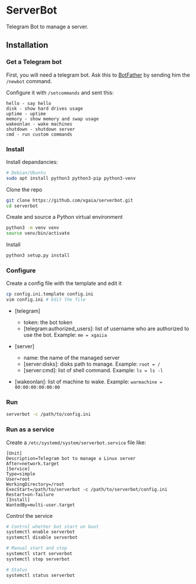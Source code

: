# ServerBot

Telegram Bot to manage a server.

## Installation


### Get a Telegram bot

First, you will need a telegram bot. Ask this to [BotFather](https://t.me/botfather) by sending him the `/newbot` command.

Configure it with `/setcommands` and sent this:

```
hello - say hello
disk - show hard drives usage
uptime - uptime
memory - show memory and swap usage
wakeonlan - wake machines
shutdown - shutdown server
cmd - run custom commands
```

### Install

Install depandancies:

```bash
# Debian/Ubuntu
sudo apt install python3 python3-pip python3-venv
```

Clone the repo

```bash
git clone https://github.com/xgaia/serverbot.git
cd serverbot
```
Create and source a Python virtual environment

```bash
python3 -m venv venv
source venv/bin/activate
```

Install

```bash
python3 setup.py install
```

### Configure

Create a config file with the template and edit it

```bash
cp config.ini.template config.ini
vim config.ini # Edit the file
```

- [telegram]
    - token: the bot token
    - [telegram:authorized_users]: list of username who are authorized to use the bot. Example: `me = xgaiia`

- [server]
    - name: the name of the managed server
    - [server:disks]: disks path to manage. Example: `root = /`
    - [server:cmd]: list of shell command. Example: `ls = ls -l`

- [wakeonlan]: list of machine to wake. Example: `warmachine = 00:00:00:00:00:00 `


### Run


```bash
serverbot -c /path/to/config.ini
```

### Run as a service

Create a  `/etc/systemd/system/serverbot.service` file like:

```
[Unit]
Description=Telegram bot to manage a Linux server
After=network.target
[Service]
Type=simple
User=root
WorkingDirectory=/root
ExecStart=/path/to/serverbot -c /path/to/serverbot/config.ini
Restart=on-failure
[Install]
WantedBy=multi-user.target
```

Control the service

```bash
# Control whether bot start on boot
systemctl enable serverbot
systemctl disable serverbot

# Manual start and stop
systemctl start serverbot
systemctl stop serverbot

# Status
systemctl status serverbot
```
